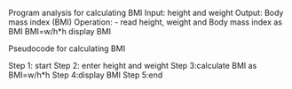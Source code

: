 Program analysis for calculating BMI
Input: height  and weight 
Output: Body mass index (BMI)
Operation: - read height, weight and  Body mass index as BMI
      BMI=w/h*h
      display BMI
 
Pseudocode for calculating BMI

Step 1: start
Step 2: enter height and weight
Step 3:calculate BMI as BMI=w/h*h
Step 4:display BMI
Step 5:end
